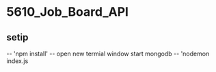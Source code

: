 # 5610_Job_Board_API


## setip

-- 'npm install'
-- open new termial window start mongodb 
-- 'nodemon index.js